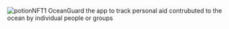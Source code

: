 ![potionNFT1](https://github.com/user-attachments/assets/93e7429f-1ea0-493c-b65b-f834419b341d)
OceanGuard
the app to track personal aid contrubuted to the ocean by individual people or groups

